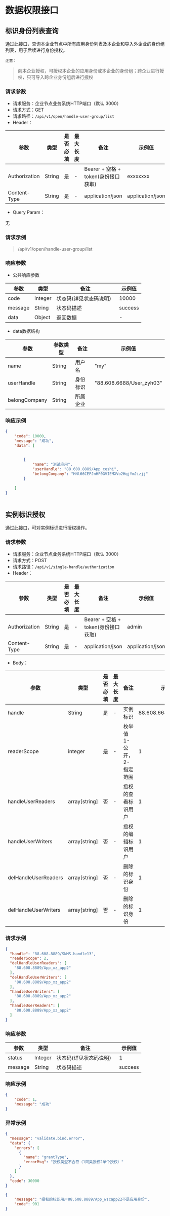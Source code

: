 # 数据权限接口

## 标识身份列表查询

通过此接口，查询本企业节点中所有应用身份列表及本企业和导入外企业的身份组列表，用于后续进行身份授权。

`注意：`
> 向本企业授权，可授权本企业的应用身份或本企业的身份组；跨企业进行授权，只可导入跨企业身份组后进行授权

### 请求参数

- 请求服务：企业节点业务系统HTTP端口（默认 3000）
- 请求方式：GET
- 请求路径：`/api/v1/open/handle-user-group/list`
- Header：

| **参数** | **类型** | **是否必填** | **最大长度** | **备注**                      | **示例值** |
| -------------- | -------------- | ------------------ | ------------------ | ----------------------------------- | ---------------- |
| Authorization  | String         | 是                 | -                  | Bearer + 空格 + token(身份接口获取) | exxxxxxx         |
| Content-Type   | String         | 是                 | -                  | application/json                    | application/json |

- Query Param：

无

### 请求示例

> /api/v1/open/handle-user-group/list

### 响应参数

- 公共响应参数

| **参数** | **类型** | **备注**          | **示例值** |
| -------------- | -------------- | ----------------------- | ---------------- |
| code           | Integer        | 状态码(详见状态码说明） | 10000            |
| message        | String         | 状态码描述              | success          |
| data           | Object         | 返回数据                | -                |

- data数据结构

| **参数** | **参数类型** | **备注** | **示例值**         |
| -------------- | ------------------ | -------------- | ------------------------ |
| name           | String             | 用户名         | "my"                     |
| userHandle     | String             | 身份标识       | "88.608.6688/User_zyh03" |
| belongCompany  | String             | 所属企业       |                          |

### 响应示例

```json
{
    "code": 10000,
    "message": "成功",
    "data": [
   
  
        {
            "name": "测试应用",
            "userHandle": "88.608.8889/App_ceshi",
            "belongCompany": "HNl66CEPJnHF0GVIEMXVo2HqjYmJizjj"
        }
  
    ]
}
  
```

## 实例标识授权

通过此接口，可对实例标识进行授权操作。

### 请求参数

- 请求服务：企业节点业务系统HTTP端口（默认 3000）
- 请求方式：POST
- 请求路径：`/api/v1/single-handle/authorization`
- Header：

| **参数** | **类型** | **是否必填** | **最大长度** | **备注**                      | **示例值** |
| -------------- | -------------- | ------------------ | ------------------ | ----------------------------------- | ---------------- |
| Authorization  | String         | 是                 | -                  | Bearer + 空格 + token(身份接口获取) | admin            |
| Content-Type   | String         | 是                 | -                  | application/json                    | application/json |

- Body：

| **参数**       | **类型** | **是否必填** | **最大长度** | **备注**                           | **示例值**       |
| -------------------- | -------------- | ------------------ | ------------------ | ---------------------------------------- | ---------------------- |
| handle               | String         | 是                 | -                  | 实例标识                                 | 88.608.6688/instance_1 |
| readerScope          | integer        | 是                 | -                  | 枚举值  1-公开，2-指定范围               | 1                      |
| handleUserReaders    | array[string]  | 否                 | -                  | 授权的查看标识用户                       | 1                      |
| handleUserWriters    | array[string]  | 否                 | -                  | 授权的编辑标识用户                       | 1                      |
| delHandleUserReaders | array[string]  | 否                 | -                  | 删除的标识身份                           | 1                      |
| delHandleUserWriters | array[string]  | 否                 | -                  | 删除的标识身份                           | 1                      |

### 请求示例

```json
{
  "handle": "88.608.8889/SNMS-handle13",
  "readerScope": 2,
  "delHandleUserReaders": [
    "88.608.8889/App_xz_app2"
  ],
  "delHandleUserWriters": [
    "88.608.8889/App_xz_app2"
  ],
  "handleUserWriters": [
    "88.608.8889/App_xz_app2"
  ],
  "handleUserReaders": [
    "88.608.8889/App_xz_app2"
  ]
}
```

### 响应参数

| **参数** | **类型** | **备注**          | **示例值** |
| -------------- | -------------- | ----------------------- | ---------------- |
| status         | Integer        | 状态码(详见状态码说明） | 1                |
| message        | String         | 状态码描述              | success          |

### 响应示例

```json
{
    "code": 1,
    "message": "成功"
}
```

### 异常示例

```json
{
  "message": "validate.bind.error",
  "data": {
    "errors": [
      {
        "name": "grantType",
        "errorMsg": "授权类型不合符（1同类授权2单个授权）"
      }
    ]
  },
  "code": 30000
}
```

```json
{
    "message": "授权的标识用户88.608.8889/App_wscapp22不是应用身份",
    "code": 901
}
```